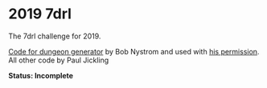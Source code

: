 # 2019 7drl

The 7drl challenge for 2019.

[Code for dungeon generator](https://gist.github.com/munificent/b1bcd969063da3e6c298be070a22b604) by Bob Nystrom and used with [his permission](https://twitter.com/munificentbob/status/1101934812762238976). All other code by Paul Jickling

**Status: Incomplete**
